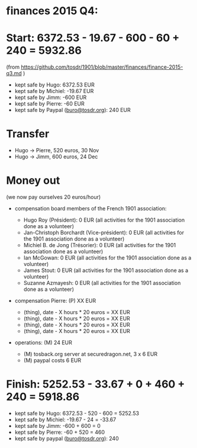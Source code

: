 # finances 2015 Q4:

# Start: 6372.53 - 19.67 - 600 - 60 + 240 = 5932.86
(from https://github.com/tosdr/1901/blob/master/finances/finance-2015-q3.md )

* kept safe by Hugo: 6372.53 EUR
* kept safe by Michiel: -19.67 EUR
* kept safe by Jimm: -600 EUR
* kept safe by Pierre: -60 EUR
* kept safe by Paypal (buro@tosdr.org): 240 EUR


# Transfer

* Hugo -> Pierre, 520 euros, 30 Nov
* Hugo -> Jimm, 600 euros, 24 Dec

# Money out

(we now pay ourselves 20 euros/hour)

* compensation board members of the French 1901 association:
   * Hugo Roy (Président):			0 EUR (all activities for the 1901 association done as a volunteer)
   * Jan-Christoph Borchardt (Vice-président):	0 EUR (all activities for the 1901 association done as a volunteer)
   * Michiel B. de Jong (Trésorier):		0 EUR (all activities for the 1901 association done as a volunteer)
   * Ian McGowan:				0 EUR (all activities for the 1901 association done as a volunteer)
   * James Stout:				0 EUR (all activities for the 1901 association done as a volunteer)
   * Suzanne Azmayesh:				0 EUR (all activities for the 1901 association done as a volunteer)

* compensation Pierre: (P) XX EUR
    * (thing), date - X hours * 20 euros = XX EUR
    * (thing), date - X hours * 20 euros = XX EUR
    * (thing), date - X hours * 20 euros = XX EUR
    * (thing), date - X hours * 20 euros = XX EUR

* operations: (M) 24 EUR
    * (M) tosback.org server at securedragon.net, 3 x 6 EUR
    * (M) paypal costs 6 EUR

# Finish: 5252.53 - 33.67 + 0 + 460 + 240 = 5918.86
 
* kept safe by Hugo: 6372.53 - 520 - 600 = 5252.53
* kept safe by Michiel: -19.67 - 24 = -33.67
* kept safe by Jimm: -600 + 600 = 0
* kept safe by Pierre: -60 + 520 = 460
* kept safe by paypal (buro@tosdr.org): 240
